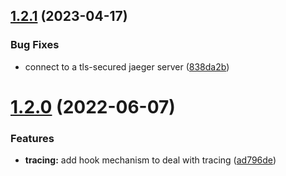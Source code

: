 ## [1.2.1](https://github.com/gravitee-io/gravitee-tracer-jaeger/compare/1.2.0...1.2.1) (2023-04-17)


### Bug Fixes

* connect to a tls-secured jaeger server ([838da2b](https://github.com/gravitee-io/gravitee-tracer-jaeger/commit/838da2bb8640b44db4ec7f3e97cdaf0c3942ef75))

# [1.2.0](https://github.com/gravitee-io/gravitee-tracer-jaeger/compare/1.1.0...1.2.0) (2022-06-07)


### Features

* **tracing:** add hook mechanism to deal with tracing ([ad796de](https://github.com/gravitee-io/gravitee-tracer-jaeger/commit/ad796de1f09fb92dd6ed6bd65f3adf56c380ca52))
